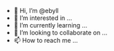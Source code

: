 - 👋 Hi, I’m @ebyll
- 👀 I’m interested in ...
- 🌱 I’m currently learning ...
- 💞️ I’m looking to collaborate on ...
- 📫 How to reach me ...

<!---
ebyll/ebyll is a ✨ special ✨ repository because its `README.md` (this file) appears on your GitHub profile.
You can click the Preview link to take a look at your changes.
--->
